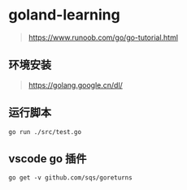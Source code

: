 # goland-learning

>https://www.runoob.com/go/go-tutorial.html

## 环境安装

>https://golang.google.cn/dl/

## 运行脚本

```shell
go run ./src/test.go
```


## vscode go 插件

```shell
go get -v github.com/sqs/goreturns
```
